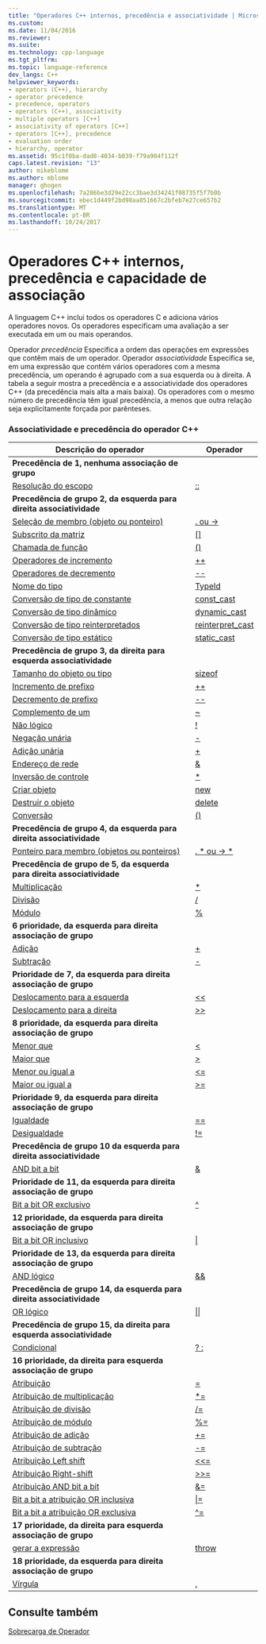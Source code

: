 ```yaml
---
title: "Operadores C++ internos, precedência e associatividade | Microsoft Docs"
ms.custom: 
ms.date: 11/04/2016
ms.reviewer: 
ms.suite: 
ms.technology: cpp-language
ms.tgt_pltfrm: 
ms.topic: language-reference
dev_langs: C++
helpviewer_keywords:
- operators (C++), hierarchy
- operator precedence
- precedence, operators
- operators (C++), associativity
- multiple operators [C++]
- associativity of operators [C++]
- operators [C++], precedence
- evaluation order
- hierarchy, operator
ms.assetid: 95c1f0ba-dad8-4034-b039-f79a904f112f
caps.latest.revision: "13"
author: mikeblome
ms.author: mblome
manager: ghogen
ms.openlocfilehash: 7a286be3d29e22cc3bae3d34241f08735f5f7b0b
ms.sourcegitcommit: ebec1d449f2bd98aa851667c2bfeb7e27ce657b2
ms.translationtype: MT
ms.contentlocale: pt-BR
ms.lasthandoff: 10/24/2017
---
```

# <a name="c-built-in-operators-precedence-and-associativity"></a>Operadores C++ internos, precedência e capacidade de associação

A linguagem C++ inclui todos os operadores C e adiciona vários operadores novos. Os operadores especificam uma avaliação a ser executada em um ou mais operandos.

Operador *precedência* Especifica a ordem das operações em expressões que contêm mais de um operador. Operador *associatividade* Especifica se, em uma expressão que contém vários operadores com a mesma precedência, um operando é agrupado com a sua esquerda ou à direita. A tabela a seguir mostra a precedência e a associatividade dos operadores C++ (da precedência mais alta a mais baixa). Os operadores com o mesmo número de precedência têm igual precedência, a menos que outra relação seja explicitamente forçada por parênteses.

### <a name="c-operator-precedence-and-associativity"></a>Associatividade e precedência do operador C++

|Descrição do operador|Operador|
|--------------------------|--------------|
|**Precedência de 1, nenhuma associação de grupo**|
|[Resolução do escopo](../cpp/scope-resolution-operator.md)|[::](../cpp/scope-resolution-operator.md)|
|**Precedência de grupo 2, da esquerda para direita associatividade**|
|[Seleção de membro (objeto ou ponteiro)](../cpp/member-access-operators-dot-and.md)|[. ou ->](../cpp/member-access-operators-dot-and.md)|
|[Subscrito da matriz](../cpp/subscript-operator.md)|[&#91;&#93;](../cpp/subscript-operator.md)|
|[Chamada de função](../cpp/function-call-operator-parens.md)|[()](../cpp/function-call-operator-parens.md)|
|[Operadores de incremento](../cpp/postfix-increment-and-decrement-operators-increment-and-decrement.md)|[++](../cpp/postfix-increment-and-decrement-operators-increment-and-decrement.md)|
|[Operadores de decremento](../cpp/postfix-increment-and-decrement-operators-increment-and-decrement.md)|[--](../cpp/postfix-increment-and-decrement-operators-increment-and-decrement.md)|
|[Nome do tipo](../cpp/typeid-operator.md)|[TypeId](../cpp/typeid-operator.md)|
|[Conversão de tipo de constante](../cpp/const-cast-operator.md)|[const_cast](../cpp/const-cast-operator.md)|
|[Conversão de tipo dinâmico](../cpp/dynamic-cast-operator.md)|[dynamic_cast](../cpp/dynamic-cast-operator.md)|
|[Conversão de tipo reinterpretados](../cpp/reinterpret-cast-operator.md)|[reinterpret_cast](../cpp/reinterpret-cast-operator.md)|
|[Conversão de tipo estático](../cpp/static-cast-operator.md)|[static_cast](../cpp/static-cast-operator.md)|
|**Precedência de grupo 3, da direita para esquerda associatividade**|
|[Tamanho do objeto ou tipo](../cpp/sizeof-operator.md)|[sizeof](../cpp/sizeof-operator.md)|
|[Incremento de prefixo](../cpp/prefix-increment-and-decrement-operators-increment-and-decrement.md)|[++](../cpp/prefix-increment-and-decrement-operators-increment-and-decrement.md)|
|[Decremento de prefixo](../cpp/prefix-increment-and-decrement-operators-increment-and-decrement.md)|[--](../cpp/prefix-increment-and-decrement-operators-increment-and-decrement.md)|
|[Complemento de um](../cpp/one-s-complement-operator-tilde.md)|[~](../cpp/one-s-complement-operator-tilde.md)|
|[Não lógico](../cpp/logical-negation-operator-exclpt.md)|[!](../cpp/logical-negation-operator-exclpt.md)|
|[Negação unária](../cpp/unary-plus-and-negation-operators-plus-and.md)|[-](../cpp/unary-plus-and-negation-operators-plus-and.md)|
|[Adição unária](../cpp/unary-plus-and-negation-operators-plus-and.md)|[+](../cpp/unary-plus-and-negation-operators-plus-and.md)|
|[Endereço de rede](../cpp/address-of-operator-amp.md)|[&amp;](../cpp/address-of-operator-amp.md)|
|[Inversão de controle](../cpp/indirection-operator-star.md)|[&#42;](../cpp/indirection-operator-star.md)|
|[Criar objeto](../cpp/new-operator-cpp.md)|[new](../cpp/new-operator-cpp.md)|
|[Destruir o objeto](../cpp/delete-operator-cpp.md)|[delete](../cpp/delete-operator-cpp.md)|
|[Conversão](../cpp/cast-operator-parens.md)|[()](../cpp/cast-operator-parens.md)|
|**Precedência de grupo 4, da esquerda para direita associatividade**|
|[Ponteiro para membro (objetos ou ponteiros)](../cpp/pointer-to-member-operators-dot-star-and-star.md)|[. &#42; ou -> &#42;](../cpp/pointer-to-member-operators-dot-star-and-star.md)|
|**Precedência de grupo de 5, da esquerda para direita associatividade**|
|[Multiplicação](../cpp/multiplicative-operators-and-the-modulus-operator.md)|[&#42;](../cpp/multiplicative-operators-and-the-modulus-operator.md)|
|[Divisão](../cpp/multiplicative-operators-and-the-modulus-operator.md)|[/](../cpp/multiplicative-operators-and-the-modulus-operator.md)|
|[Módulo](../cpp/multiplicative-operators-and-the-modulus-operator.md)|[%](../cpp/multiplicative-operators-and-the-modulus-operator.md)|
|**6 prioridade, da esquerda para direita associação de grupo**|
|[Adição](../cpp/additive-operators-plus-and.md)|[+](../cpp/additive-operators-plus-and.md)|
|[Subtração](../cpp/additive-operators-plus-and.md)|[-](../cpp/additive-operators-plus-and.md)|
|**Prioridade de 7, da esquerda para direita associação de grupo**|
|[Deslocamento para a esquerda](../cpp/left-shift-and-right-shift-operators-input-and-output.md)|[<<](../cpp/left-shift-and-right-shift-operators-input-and-output.md)|
|[Deslocamento para a direita](../cpp/left-shift-and-right-shift-operators-input-and-output.md)|[>>](../cpp/left-shift-and-right-shift-operators-input-and-output.md)|
|**8 prioridade, da esquerda para direita associação de grupo**|
|[Menor que](../cpp/relational-operators-equal-and-equal.md)|[<](../cpp/relational-operators-equal-and-equal.md)|
|[Maior que](../cpp/relational-operators-equal-and-equal.md)|[>](../cpp/relational-operators-equal-and-equal.md)|
|[Menor ou igual a](../cpp/relational-operators-equal-and-equal.md)|[<=](../cpp/relational-operators-equal-and-equal.md)|
|[Maior ou igual a](../cpp/relational-operators-equal-and-equal.md)|[>=](../cpp/relational-operators-equal-and-equal.md)|
|**Prioridade 9, da esquerda para direita associação de grupo**|
|[Igualdade](../cpp/equality-operators-equal-equal-and-exclpt-equal.md)|[==](../cpp/equality-operators-equal-equal-and-exclpt-equal.md)|
|[Desigualdade](../cpp/equality-operators-equal-equal-and-exclpt-equal.md)|[!=](../cpp/equality-operators-equal-equal-and-exclpt-equal.md)|
|**Precedência de grupo 10 da esquerda para direita associatividade**|
|[AND bit a bit](../cpp/bitwise-and-operator-amp.md)|[&amp;](../cpp/bitwise-and-operator-amp.md)|
|**Prioridade de 11, da esquerda para direita associação de grupo**|
|[Bit a bit OR exclusivo](../cpp/bitwise-exclusive-or-operator-hat.md)|[^](../cpp/bitwise-exclusive-or-operator-hat.md)|
|**12 prioridade, da esquerda para direita associação de grupo**|
|[Bit a bit OR inclusivo](../cpp/bitwise-inclusive-or-operator-pipe.md)|[&#124;](../cpp/bitwise-inclusive-or-operator-pipe.md)|
|**Prioridade de 13, da esquerda para direita associação de grupo**|
|[AND lógico](../cpp/logical-and-operator-amp-amp.md)|[&amp;&amp;](../cpp/logical-and-operator-amp-amp.md)|
|**Precedência de grupo 14, da esquerda para direita associatividade**|
|[OR lógico](../cpp/logical-or-operator-pipe-pipe.md)|[&#124;&#124;](../cpp/logical-or-operator-pipe-pipe.md)|
|**Precedência de grupo 15, da direita para esquerda associatividade**|
|[Condicional](../cpp/conditional-operator-q.md)|[? :](../cpp/conditional-operator-q.md)|
|**16 prioridade, da direita para esquerda associação de grupo**|
|[Atribuição](../cpp/assignment-operators.md)|[=](../cpp/assignment-operators.md)|
|[Atribuição de multiplicação](../cpp/assignment-operators.md)|[&#42;=](../cpp/assignment-operators.md)|
|[Atribuição de divisão](../cpp/assignment-operators.md)|[/=](../cpp/assignment-operators.md)|
|[Atribuição de módulo](../cpp/assignment-operators.md)|[%=](../cpp/assignment-operators.md)|
|[Atribuição de adição](../cpp/assignment-operators.md)|[+=](../cpp/assignment-operators.md)|
|[Atribuição de subtração](../cpp/assignment-operators.md)|[-=](../cpp/assignment-operators.md)|
|[Atribuição Left shift](../cpp/assignment-operators.md)|[<<=](../cpp/assignment-operators.md)|
|[Atribuição Right-shift](../cpp/assignment-operators.md)|[>>=](../cpp/assignment-operators.md)|
|[Atribuição AND bit a bit](../cpp/assignment-operators.md)|[&amp;=](../cpp/assignment-operators.md)|
|[Bit a bit a atribuição OR inclusiva](../cpp/assignment-operators.md)|[&#124;=](../cpp/assignment-operators.md)|
|[Bit a bit a atribuição OR exclusiva](../cpp/assignment-operators.md)|[^=](../cpp/assignment-operators.md)|
|**17 prioridade, da direita para esquerda associação de grupo**|
|[gerar a expressão](../cpp/try-throw-and-catch-statements-cpp.md)|[throw](../cpp/try-throw-and-catch-statements-cpp.md)|
|**18 prioridade, da esquerda para direita associação de grupo**|
|[Vírgula](../cpp/comma-operator.md)|[,](../cpp/comma-operator.md)|

## <a name="see-also"></a>Consulte também

[Sobrecarga de Operador](operator-overloading.md)


